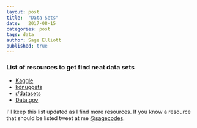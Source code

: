 ```yaml
---
layout: post
title:  "Data Sets"
date:   2017-08-15
categories: post
tags: data
author: Sage Elliott
published: true
---
```


### List of resources to get find neat data sets

- [Kaggle](https://www.kaggle.com/)
- [kdnuggets](http://www.kdnuggets.com/)
- [r/datasets](https://www.reddit.com/r/datasets/)
- [Data.gov](https://www.data.gov/open-gov/)


I'll keep this list updated as I find more resources. If you know a resource that should be listed tweet at me [@sagecodes](https://twitter.com/sagecodes).